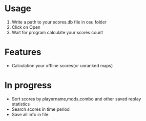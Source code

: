 # Usage
1. Write a path to your scores.db file in osu folder
2. Click on Open
3. Wait for program calculate your scores count
# Features
- Calculation your offline scores(or unranked maps)
# In progress
- Sort scores by playername,mods,combo and other saved replay statistics
- Search scores in time period
- Save all info in file
